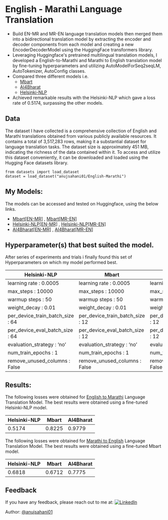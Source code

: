# English - Marathi Language Translation 

* Build EN-MR and MR-EN language translation models then merged them into a bidirectional translation model by extracting the encoder and decoder components from each model and creating a new EncoderDecoderModel using the HuggingFace transformers library.
* Leveraging Huggingface's pretrained multilingual translation models, I developed a English-to-Marathi and Marathi to English translation model by fine-tuning hyperparameters and utilizing AutoModelForSeq2seqLM, AutoTokenizer, AutoConfig classes.
* Compared three different models i.e.
    * [Mbart](https://huggingface.co/facebook/mbart-large-50)
    * [AI4Bharat](https://huggingface.co/ai4bharat/indic-bert)
    * [Helsinki-NLP](https://huggingface.co/Helsinki-NLP)
* Achieved remarkable results with the Helsinki-NLP which gave a loss rate of 0.5174, surpassing the other models.

## Data

The dataset I have collected is a comprehensive collection of English and Marathi translations obtained from various publicly available resources. It contains a total of 3,517,283 rows, making it a substantial dataset for language translation tasks. The dataset size is approximately 451 MB, indicating the richness of the data contained within it.
To access and utilize this dataset conveniently, it can be downloaded and loaded using the Hugging Face datasets library.

```
from datasets import load_dataset
dataset = load_dataset("anujsahani01/English-Marathi")
```

## My Models:

The models can be accessed and tested on Huggingface, using the below links.
* [Mbart[EN-MR]](https://huggingface.co/anujsahani01/finetuned_mbart) , [Mbart[MR-EN]](https://huggingface.co/anujsahani01/finetuned_Mbart_mr_en)
* [Helsinki-NLP[EN-MR]](https://huggingface.co/anujsahani01/finetuned_Helsinki-NLP-en-mr) , [Helsinki-NLP[MR-EN]](https://huggingface.co/anujsahani01/finetuned_Helsinki-NLP-mr-en)
* [AI4Bharat[EN-MR]](https://huggingface.co/anujsahani01/finetuned_AI4Bharat_en_mr) , [AI4Bharat[MR-EN]](https://huggingface.co/anujsahani01/finetuned_AI4Bharat_mr_en)


## Hyperparameter(s) that best suited the model.

After series of experiments and trials i finally found this set of Hyperparameters on which my model performed best.

| Helsinki-NLP                          |     Mbart                         |   AI4Bharat   |
| ----------------------------          | -------------                     | ------------- |
| learning rate : 0.0005                | learning rate : 0.0005            | learning rate : 0.0005
| max_steps : 10000                     | max_steps : 10000 | max_steps : 8000
| warmup steps : 50                     | warmup steps : 50 | warmup steps : 50
| weight_decay : 0.01                   | weight_decay : 0.01 | weight_decay : 0.01
| per_device_train_batch_size : 64      | per_device_train_batch_size : 12 | per_device_train_batch_size : 12
| per_device_eval_batch_size : 64       | per_device_eval_batch_size : 12 | per_device_eval_batch_size : 12
| evaluation_strategy : ‘no’            | evaluation_strategy : ‘no’ | evaluation_strategy : ‘no’ 
| num_train_epochs : 1                  | num_train_epochs : 1 | num_train_epochs : 1
| remove_unused_columns : False         | remove_unused_columns : False     | remove_unused_columns : False
      

## Results:

The following losses were obtained for <ins>English to Marathi</ins> Language Translation Model.
The best results were obtained using a fine-tuned Helsinki-NLP model.

| Helsinki-NLP  |     Mbart     |   AI4Bharat   |
| ------------- | ------------- | ------------- |
|    0.5174     |    0.8225     |    0.9779     |


The following losses were obtained for <ins>Marathi to English</ins> Language Translation Model.
The best results were obtained using a fine-tuned Mbart model.

| Helsinki-NLP  |     Mbart     |   AI4Bharat   |
| ------------- | ------------- | ------------- |
|    0.6818     |    0.6712     |    0.7775     |


## Feedback

If you have any feedback, please reach out to me at: [![LinkedIn](https://img.shields.io/badge/LinkedIn-%230077B5.svg?logo=linkedin&logoColor=white)](https://linkedin.com/in/anuj-sahani-34363725b) 

Author: [@anujsahani01](https://github.com/anujsahani01)
